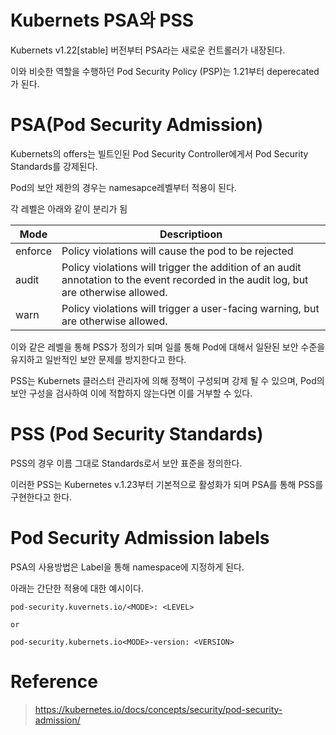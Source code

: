 # Kubernets PSA와 PSS

Kubernets v1.22[stable] 버전부터 PSA라는 새로운 컨트롤러가 내장된다.

이와 비슷한 역할을 수행하던 Pod Security Policy (PSP)는 1.21부터 deperecated가 된다.


# PSA(Pod Security Admission)

Kubernets의 offers는 빌트인된 Pod Security Controller에게서 Pod Security Standards를 강제된다.

Pod의 보안 제한의 경우는 namesapce레벨부터 적용이 된다.


각 레벨은 아래와 같이 분리가 됨

Mode|Descriptioon|
|--|--|
enforce|Policy violations will cause the pod to be rejected|
audit|	Policy violations will trigger the addition of an audit annotation to the event recorded in the audit log, but are otherwise allowed.|
warn|Policy violations will trigger a user-facing warning, but are otherwise allowed.|

이와 같은 레벨을 통해 PSS가 정의가 되며 일를 통해 Pod에 대해서 일돤된 보안 수준을 유지하고 일반적인 보안 문제를 방지한다고 한다.

PSS는 Kubernets 클러스터 관리자에 의해 정책이 구성되며 강제 될 수 있으며, Pod의 보안 구성을 검사하여 이에 적합하지 않는다면 이를 거부할 수 있다.



# PSS (Pod Security Standards)

PSS의 경우 이름 그대로 Standards로서 보안 표준을 정의한다.

이러한 PSS는 Kubernetes v.1.23부터 기본적으로 활성화가 되며 PSA를 통해 PSS를 구현한다고 한다.


# Pod Security Admission labels


PSA의 사용방법은 Label을 통해 namespace에 지정하게 된다.

아래는 간단한 적용에 대한 예시이다.

```
pod-security.kuvernets.io/<MODE>: <LEVEL>

or

pod-security.kubernets.io<MODE>-version: <VERSION>
```


# Reference 

> https://kubernetes.io/docs/concepts/security/pod-security-admission/